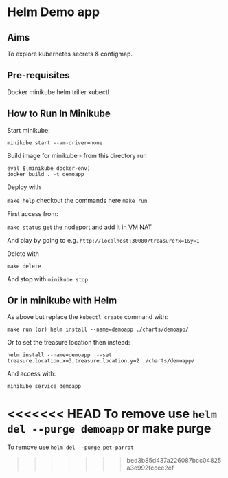 # Helm Demo app

## Aims

To explore kubernetes secrets & configmap.

## Pre-requisites

Docker
minikube
helm
triller
kubectl

## How to Run In Minikube

Start minikube:
 
`minikube start --vm-driver=none`

Build image for minikube - from this directory run

`eval $(minikube docker-env)` <br/>
`docker build . -t demoapp`

Deploy with

`make help`  checkout the commands here
`make run`

First access from: 

`make status`
get the nodeport and add it in VM NAT 

And play by going to e.g. `http://localhost:30080/treasure?x=1&y=1`

Delete with
 
`make delete`

And stop with `minikube stop`

## Or in minikube with Helm

As above but replace the `kubectl create` command with: 

`make run (or) helm install --name=demoapp ./charts/demoapp/`<br/>

Or to set the treasure location then instead:

 `helm install --name=demoapp  --set treasure.location.x=3,treasure.location.y=2 ./charts/demoapp/ `<br/>

And access with:

`minikube service demoapp`

<<<<<<< HEAD
To remove use `helm del --purge demoapp` or make purge
=======
To remove use `helm del --purge pet-parrot`
>>>>>>> bed3b85d437a226087bcc04825a3e992fccee2ef
